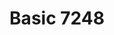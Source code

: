 ---
layout: product
title: "Basic 7248"
price: "2500" 
desc: "Plastic stand and transport jig 1/72, 1/48,1/87,1/100"
img_path: "/assets/img/VMP001.webp"
brand: "Vertigo"
available: false
special_offer: false
new: false
soon: false
cat: "070000"
subcat: "070300"
subsubcat: "00"
sifra: "VMP001"
popular: false
---